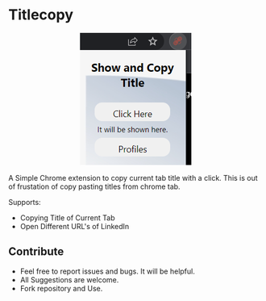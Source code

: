 # Titlecopy

<p align="center">
         <img src = "https://github.com/anirudhsingh06/Show-and-Copy-Title/blob/main/screenshot/img.png">
</p>

A Simple Chrome extension to copy current tab title with a click. This is out of frustation of copy pasting titles from chrome tab.

Supports:

- Copying Title of Current Tab
- Open Different URL's of LinkedIn


## Contribute

<ul>
  <li>Feel free to report issues and bugs. It will be helpful.</li>
  <li>All Suggestions are welcome.</li>
  <li>Fork repository and Use.</li>
</ul>
